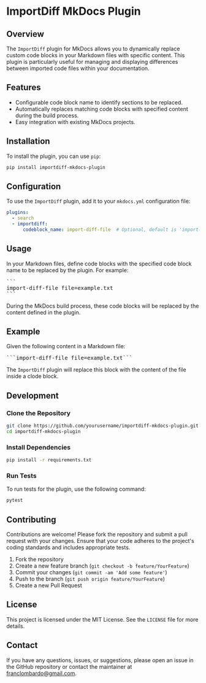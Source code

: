 # ImportDiff MkDocs Plugin

## Overview

The `ImportDiff` plugin for MkDocs allows you to dynamically replace custom code blocks in your Markdown files with specific content. This plugin is particularly useful for managing and displaying differences between imported code files within your documentation.

## Features

- Configurable code block name to identify sections to be replaced.
- Automatically replaces matching code blocks with specified content during the build process.
- Easy integration with existing MkDocs projects.

## Installation

To install the plugin, you can use `pip`:

```bash
pip install importdiff-mkdocs-plugin
```

## Configuration

To use the `ImportDiff` plugin, add it to your `mkdocs.yml` configuration file:

```yaml
plugins:
  - search
  - importdiff:
      codeblock_name: import-diff-file  # Optional, default is 'import-diff-file'
```

## Usage

In your Markdown files, define code blocks with the specified code block name to be replaced by the plugin. For example:

<pre>
```
import-diff-file file=example.txt
```
</pre>

During the MkDocs build process, these code blocks will be replaced by the content defined in the plugin.

## Example

Given the following content in a Markdown file:

<pre>
```import-diff-file file=example.txt```
</pre>

The `ImportDiff` plugin will replace this block with the content of the file inside a clode block.

## Development

### Clone the Repository

```bash
git clone https://github.com/yourusername/importdiff-mkdocs-plugin.git
cd importdiff-mkdocs-plugin
```

### Install Dependencies

```bash
pip install -r requirements.txt
```

### Run Tests

To run tests for the plugin, use the following command:

```bash
pytest
```

## Contributing

Contributions are welcome! Please fork the repository and submit a pull request with your changes. Ensure that your code adheres to the project's coding standards and includes appropriate tests.

1. Fork the repository
2. Create a new feature branch (`git checkout -b feature/YourFeature`)
3. Commit your changes (`git commit -am 'Add some feature'`)
4. Push to the branch (`git push origin feature/YourFeature`)
5. Create a new Pull Request

## License

This project is licensed under the MIT License. See the `LICENSE` file for more details.

## Contact

If you have any questions, issues, or suggestions, please open an issue in the GitHub repository or contact the maintainer at <franclombardo@gmail.com>.
